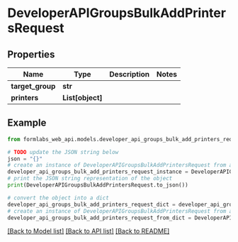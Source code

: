 # DeveloperAPIGroupsBulkAddPrintersRequest


## Properties

Name | Type | Description | Notes
------------ | ------------- | ------------- | -------------
**target_group** | **str** |  | 
**printers** | **List[object]** |  | 

## Example

```python
from formlabs_web_api.models.developer_api_groups_bulk_add_printers_request import DeveloperAPIGroupsBulkAddPrintersRequest

# TODO update the JSON string below
json = "{}"
# create an instance of DeveloperAPIGroupsBulkAddPrintersRequest from a JSON string
developer_api_groups_bulk_add_printers_request_instance = DeveloperAPIGroupsBulkAddPrintersRequest.from_json(json)
# print the JSON string representation of the object
print(DeveloperAPIGroupsBulkAddPrintersRequest.to_json())

# convert the object into a dict
developer_api_groups_bulk_add_printers_request_dict = developer_api_groups_bulk_add_printers_request_instance.to_dict()
# create an instance of DeveloperAPIGroupsBulkAddPrintersRequest from a dict
developer_api_groups_bulk_add_printers_request_from_dict = DeveloperAPIGroupsBulkAddPrintersRequest.from_dict(developer_api_groups_bulk_add_printers_request_dict)
```
[[Back to Model list]](../README.md#documentation-for-models) [[Back to API list]](../README.md#documentation-for-api-endpoints) [[Back to README]](../README.md)


